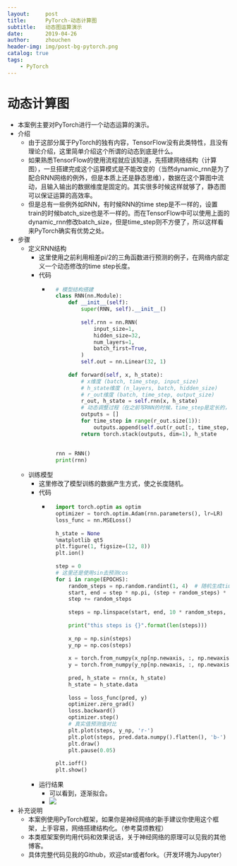 ```yaml
---
layout:     post
title:      PyTorch-动态计算图
subtitle:   动态图运算演示
date:       2019-04-26
author:     zhouchen
header-img: img/post-bg-pytorch.png
catalog: true
tags:
    - PyTorch
---
```


# 动态计算图
- 本案例主要对PyTorch进行一个动态运算的演示。
- 介绍
	- 由于这部分属于PyTorch的独有内容，TensorFlow没有此类特性，且没有理论介绍，这里简单介绍这个所谓的动态到底是什么。
	- 如果熟悉TensorFlow的使用流程就应该知道，先搭建网络结构（计算图），一旦搭建完成这个运算模式是不能改变的（当然dynamic_rnn是为了配合RNN网络的例外，但是本质上还是静态思维），数据在这个算图中流动，且输入输出的数据维度是固定的。其实很多时候这样就够了，静态图可以保证运算的高效率。
	- 但是总有一些例外如RNN，有时候RNN的time step是不一样的，设置train的时候batch_size也是不一样的。而在TensorFlow中可以使用上面的dynamic_rnn修改batch_size，但是time_step则不方便了，所以这样看来PyTorch确实有优势之处。
- 步骤
	- 定义RNN结构
		- 这里使用之前利用相差pi/2的三角函数进行预测的例子，在网络内部定义一个动态修改的time step长度。
		- 代码
			- ```python
				# 模型结构搭建
				class RNN(nn.Module):
				    def __init__(self):
				        super(RNN, self).__init__()
				
				        self.rnn = nn.RNN(
				            input_size=1,
				            hidden_size=32,
				            num_layers=1,
				            batch_first=True,
				        )
				        self.out = nn.Linear(32, 1)
				
				    def forward(self, x, h_state):
				        # x维度 (batch, time_step, input_size)
				        # h_state维度 (n_layers, batch, hidden_size)
				        # r_out维度 (batch, time_step, output_size)
				        r_out, h_state = self.rnn(x, h_state)
				        # 动态调整过程（在之前写RNN的时候，time_step是定长的，所以没有这一步）
				        outputs = []
				        for time_step in range(r_out.size(1)):
				            outputs.append(self.out(r_out[:, time_step, :]))
				        return torch.stack(outputs, dim=1), h_state
				
				
				rnn = RNN()
				print(rnn)
				```
	- 训练模型
		- 这里修改了模型训练的数据产生方式，使之长度随机。
		- 代码
			- ```python
				import torch.optim as optim
				optimizer = torch.optim.Adam(rnn.parameters(), lr=LR)
				loss_func = nn.MSELoss()
				
				h_state = None
				%matplotlib qt5
				plt.figure(1, figsize=(12, 8))
				plt.ion()
				
				step = 0
				# 这里还是使用sin去预测cos
				for i in range(EPOCHS):
				    random_steps = np.random.randint(1, 4)  # 随机生成time steps
				    start, end = step * np.pi, (step + random_steps) * np.pi  # 不同time step
				    step += random_steps
				
				    steps = np.linspace(start, end, 10 * random_steps, dtype=np.float32)
				
				    print("this steps is {}".format(len(steps)))
				
				    x_np = np.sin(steps)
				    y_np = np.cos(steps)
				
				    x = torch.from_numpy(x_np[np.newaxis, :, np.newaxis])  # 维度(batch_size, time_step, input_size)
				    y = torch.from_numpy(y_np[np.newaxis, :, np.newaxis])
				
				    pred, h_state = rnn(x, h_state)
				    h_state = h_state.data
				
				    loss = loss_func(pred, y)
				    optimizer.zero_grad()
				    loss.backward() 
				    optimizer.step()
				    # 真实值预测值对比
				    plt.plot(steps, y_np, 'r-')
				    plt.plot(steps, pred.data.numpy().flatten(), 'b-')
				    plt.draw()
				    plt.pause(0.05)
				
				plt.ioff()
				plt.show()
				```
		- 运行结果
			- 可以看到，逐渐拟合。
			- ![](https://img-blog.csdnimg.cn/20190426170930314.gif)
- 补充说明
	- 本案例使用PyTorch框架，如果你是神经网络的新手建议你使用这个框架，上手容易，网络搭建结构化。（参考莫烦教程）
	- 本类框架案例均用代码和效果说话，关于神经网络的原理可以见我的其他博客。
	- 具体完整代码见我的Github，欢迎star或者fork。（开发环境为Jupyter）